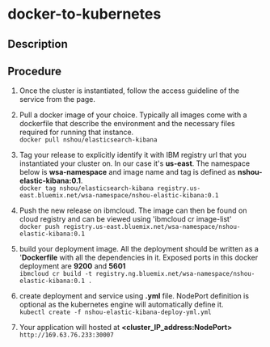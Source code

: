 # docker-to-kubernetes
## Description

## Procedure
1. Once the cluster is instantiated, follow the access guideline of the service from the page.

2. Pull a docker image of your choice. Typically all images come with a dockerfile that describe the environment and the necessary files required for running that instance.<br/>
`
docker pull nshou/elasticsearch-kibana
`

3. Tag your release to explicitly identify it with IBM registry url that you instantiated your cluster on. In our case it's **us-east**. The namespace below is **wsa-namespace** and image name and tag is defined as **nshou-elastic-kibana:0.1**.<br/>
`docker tag nshou/elasticsearch-kibana registry.us-east.bluemix.net/wsa-namespace/nshou-elastic-kibana:0.1`
 
4. Push the new release on ibmcloud. The image can then be found on cloud registry and can be viewed using 'ibmcloud cr image-list'<br/>
`docker push registry.us-east.bluemix.net/wsa-namespace/nshou-elastic-kibana:0.1`
 
5. build your deployment image. All the deployment should be written as a '**Dockerfile** with all the dependencies in it. Exposed ports in this docker deployment are **9200** and **5601**<br/>
`ibmcloud cr build -t registry.ng.bluemix.net/wsa-namespace/nshou-elastic-kibana:0.1 .`
 
6. create deployment and service using **.yml** file. NodePort definition is optional as the kubernetes engine will automatically define it.<br/>
`kubectl create -f nshou-elastic-kibana-deploy-yml.yml`
 
7. Your application will hosted at **<cluster_IP_address:NodePort>**  
`http://169.63.76.233:30007`

